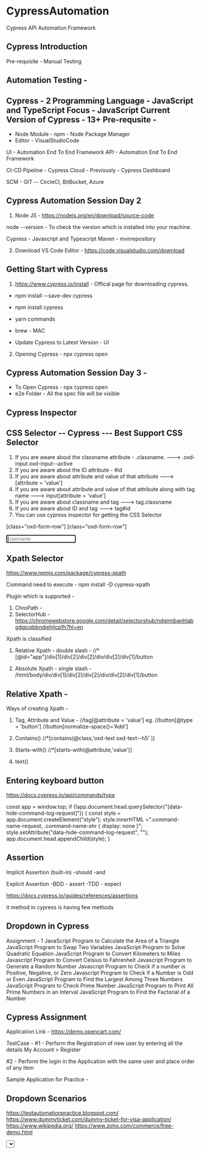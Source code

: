# CypressAutomation
Cypress API Automation Framework


Cypress Introduction
--------------------

Pre-requisite - Manual Testing

Automation Testing - 
------------------

Cypress - 2 Programming Language - JavaScript and TypeScript
Focus - JavaScript
Current Version of Cypress - 13+
Pre-requsite - 
-------------

- Node Module - npm - Node Package Manager
- Editor - VisualStudioCode

UI - Automation End To End Framework
API - Automation End To End Framework

CI-CD Pipeline - Cypress Cloud - Previously - Cypress Dashboard

SCM - GIT -- CircleCI, BitBucket, Azure


Cypress Automation Session Day 2 
--------------------------------

1. Node JS - https://nodejs.org/en/download/source-code

node --version - To check the version which is installed into your machine.

Cypress - Javascript and Typescript
Maven - mvnrepository 

2. Download VS Code Editor - https://code.visualstudio.com/download

Getting Start with Cypress
--------------------------

1. https://www.cypress.io/install - Offical page for downloading cypress.

- npm install --save-dev cypress
- npm install cypress  

- yarn commands

- brew - MAC

- Update Cypress to Latest Version - UI


2. Opening Cypress - npx cypress open 


Cypress Automation Session Day 3 - 
--------------------------------

- To Open Cypress - npx cypress open
- e2e Folder - All the spec file will be visible 

Cypress Inspector
-----------------


CSS Selector -- Cypress --- Best Support CSS Selector
-----------------------------------------------------

1. If you are aware about the classname attribute - .classname. ---> .oxd-input.oxd-input--active
2. If you are aware about the ID attribute - #id
3. If you are aware about attribute and value of that attribute ---> [attribute = 'value']
4. If you are aware about attribute and value of that attribute along with tag name ---> 
input[attribute = 'value']
5. If you are aware about classname and tag ---> tag.classname
6. If you are aware about ID and tag ---> tag#id
7. You can use cypress inspector for getting the CSS Selector

[class="oxd-form-row"] [class="oxd-form-row"]

<input data-v-1f99f73c="" class="oxd-input oxd-input--active" name="username" placeholder="Username" autofocus="">


Xpath Selector 
--------------
https://www.npmjs.com/package/cypress-xpath

Command need to execute - npm install -D cypress-xpath

Plugin which is supported - 
1. ChroPath - 
2. SelectorHub - https://chromewebstore.google.com/detail/selectorshub/ndgimibanhlabgdgjcpbbndiehljcpfh?hl=en


Xpath is classified

1. Relative Xpath - double slash - //*[@id="app"]/div[1]/div[2]/div[2]/div/div[2]/div[1]/button

2. Absolute Xpath - single slash - /html/body/div/div[1]/div[2]/div[2]/div/div[2]/div[1]/button


Relative Xpath - 
--------------

Ways of creating Xpath - 

1. Tag, Attribute and Value - //tag[@attribute = 'value']
eg. //button[@type = 'button']
    //button[normalize-space()='Add']

2. Contains()
//*[contains(@class,'oxd-text oxd-text--h5' )]

3. Starts-with()
//*[starts-with(@attribute,'value')]

4. text()


Entering keyboard button
-----------------------

https://docs.cypress.io/api/commands/type


const app = window.top;
if (!app.document.head.querySelector("[data-hide-command-log-request]")) {
 const style = app.document.createElement("style");
 style.innerHTML =".command-name-request, .command-name-xhr { display: none }";
 style.setAttribute("data-hide-command-log-request", "");
 app.document.head.appendChild(style); 
}


Assertion
---------

Implicit Assertion (built-in)
 -should
 -and

Explicit Assertion 
 -BDD - assert
 -TDD - expect

 https://docs.cypress.io/guides/references/assertions


it method in cypress is having few methods


Dropdown in Cypress
-------------------

Assignment - 1
JavaScript Program to Calculate the Area of a Triangle
JavaScript Program to Swap Two Variables
JavaScript Program to Solve Quadratic Equation
JavaScript Program to Convert Kilometers to Miles
Javascript Program to Convert Celsius to Fahrenheit
Javascript Program to Generate a Random Number
Javascript Program to Check if a number is Positive, Negative, or Zero
Javascript Program to Check if a Number is Odd or Even
JavaScript Program to Find the Largest Among Three Numbers
JavaScript Program to Check Prime Number
JavaScript Program to Print All Prime Numbers in an Interval
JavaScript Program to Find the Factorial of a Number


Cypress Assignment
------------------
Application Link - https://demo.opencart.com/

TestCase -
#1 - Perform the Registration of new user by entering all the details 
My Account > Register

#2 - Perform the login in the Application with the same user and place order of any item

Sample Application for Practice - 

Dropdown Scenarios
------------------

https://testautomationpractice.blogspot.com/
https://www.dummyticket.com/dummy-ticket-for-visa-application/
https://www.wikipedia.org/
https://www.zoho.com/commerce/free-demo.html


<Select>
Mouse Operations
---------------

1. Mouse Hover
2. Double Click 
3. Right Click
4. Drag and Drop
5. Scrolling 

https://demo.opencart.com/. 
https://tutorialsninja.com/demo/
https://www.w3schools.com/tags/tryit.asp?filename=tryhtml5_ev_ondblclick3
http://swisnl.github.io/jQuery-contextMenu/demo.html
http://www.dhtmlgoodies.com/scripts/drag-drop-custom/demo-drag-drop-3.html
https://scroll.in/tag/Swiggy

Alerts in Cypress
-----------------
Ref URL - https://the-internet.herokuapp.com/javascript_alerts

JS Alert
JS Confirm
JS Prompt Window
Authenticated Popup

Navigation Commands
-------------------

cy.go commands
cy.go with Numberic 


Viewport Commands 
-----------------
Cross Browser Testing
Browserstack
SauceLabs

Ref URL - https://docs.cypress.io/api/commands/viewport


















































